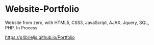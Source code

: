 # Website-Portfolio

Website from zero, with HTML5, CSS3, JavaScript, AJAX, Jquery, SQL, PHP. In Process

https://g4brieljs.github.io/Portfolio

